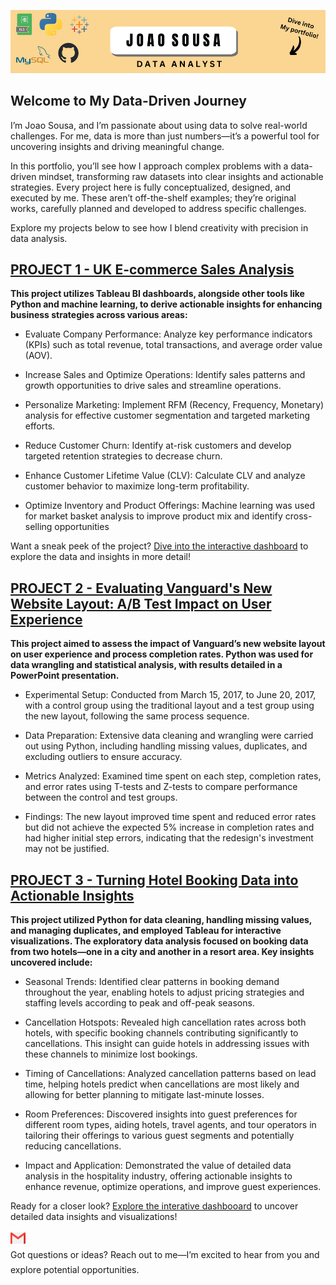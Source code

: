 ![Portfolio Banner](https://github.com/joaomvsousa/portfolio/raw/main/Dive%20into%20My%20portfolio!.png)

## Welcome to My Data-Driven Journey

I’m Joao Sousa, and I’m passionate about using data to solve real-world challenges. For me, data is more than just numbers—it’s a powerful tool for uncovering insights and driving meaningful change.

In this portfolio, you’ll see how I approach complex problems with a data-driven mindset, transforming raw datasets into clear insights and actionable strategies. Every project here is fully conceptualized, designed, and executed by me. These aren’t off-the-shelf examples; they’re original works, carefully planned and developed to address specific challenges.

Explore my projects below to see how I blend creativity with precision in data analysis.

## [PROJECT 1 - UK E-commerce Sales Analysis](https://github.com/joaomvsousa/UK-E-Commerce-Sales-Analysis)

**This project utilizes Tableau BI dashboards, alongside other tools like Python and machine learning, to derive actionable insights for enhancing business strategies across various areas:**

- Evaluate Company Performance: Analyze key performance indicators (KPIs) such as total revenue, total transactions, and average order value (AOV).
  
- Increase Sales and Optimize Operations: Identify sales patterns and growth opportunities to drive sales and streamline operations.
  
- Personalize Marketing: Implement RFM (Recency, Frequency, Monetary) analysis for effective customer segmentation and targeted marketing efforts.
  
- Reduce Customer Churn: Identify at-risk customers and develop targeted retention strategies to decrease churn.
  
- Enhance Customer Lifetime Value (CLV): Calculate CLV and analyze customer behavior to maximize long-term profitability.
  
- Optimize Inventory and Product Offerings: Machine learning was used for market basket analysis to improve product mix and identify cross-selling opportunities
  

Want a sneak peek of the project? [Dive into the interactive dashboard](https://public.tableau.com/views/RETAILSHOPANALYSIS/SALESDASHBOARD?%3Aembed=yes&%3AshowVizHome=no&%3Atoolbar=no&%3Atabs=no&%3Anoheader=yes#1) to explore the data and insights in more detail!

## [PROJECT 2 - Evaluating Vanguard's New Website Layout: A/B Test Impact on User Experience](https://github.com/joaomvsousa/Vanguard-A-B-Test-Experiment) 

**This project aimed to assess the impact of Vanguard’s new website layout on user experience and process completion rates. Python was used for data wrangling and statistical analysis, with results detailed in a PowerPoint presentation.**

- Experimental Setup: Conducted from March 15, 2017, to June 20, 2017, with a control group using the traditional layout and a test group using the new layout, following the same process sequence.
  
- Data Preparation: Extensive data cleaning and wrangling were carried out using Python, including handling missing values, duplicates, and excluding outliers to ensure accuracy.
   
- Metrics Analyzed: Examined time spent on each step, completion rates, and error rates using T-tests and Z-tests to compare performance between the control and test groups.
  
- Findings: The new layout improved time spent and reduced error rates but did not achieve the expected 5% increase in completion rates and had higher initial step errors, indicating that the redesign's investment may not be justified.

## [PROJECT 3 - Turning Hotel Booking Data into Actionable Insights](https://github.com/joaomvsousa/hotel-booking-analysis) 

**This project utilized Python for data cleaning, handling missing values, and managing duplicates, and employed Tableau for interactive visualizations. The exploratory data analysis focused on booking data from two hotels—one in a city and another in a resort area. Key insights uncovered include:**

- Seasonal Trends: Identified clear patterns in booking demand throughout the year, enabling hotels to adjust pricing strategies and staffing levels according to peak and off-peak seasons.
  
- Cancellation Hotspots: Revealed high cancellation rates across both hotels, with specific booking channels contributing significantly to cancellations. This insight can guide hotels in addressing issues with these channels to minimize lost bookings.
  
- Timing of Cancellations: Analyzed cancellation patterns based on lead time, helping hotels predict when cancellations are most likely and allowing for better planning to mitigate last-minute losses.
  
- Room Preferences: Discovered insights into guest preferences for different room types, aiding hotels, travel agents, and tour operators in tailoring their offerings to various guest segments and potentially reducing cancellations.
  
- Impact and Application: Demonstrated the value of detailed data analysis in the hospitality industry, offering actionable insights to enhance revenue, optimize operations, and improve guest experiences.

Ready for a closer look? [Explore the interative dashbooard](https://public.tableau.com/views/HotelBookingAnalysis_17221115210960/DashboardCity?:language=pt-BR&:embed=yes&:showVizHome=no&:toolbar=no&:tabs=no&:noheader=yes&:display_count=n&:origin=viz_share_link) to uncover detailed data insights and visualizations! 






<a href="mailto:joaomendesvideirasousa@gmail.com" style="display: inline-flex; align-items: center; text-decoration: none;">
  <img src="https://github.com/joaomvsousa/Portfolio/blob/main/Images/gmail.png" alt="Email Icon" style="width: 24px; height: 24px; margin-right: 8px;">
</a>
<span style="display: inline-block; vertical-align: middle; line-height: 24px;"> 
   Got questions or ideas? Reach out to me—I’m excited to hear from you and explore potential opportunities.
</span>



